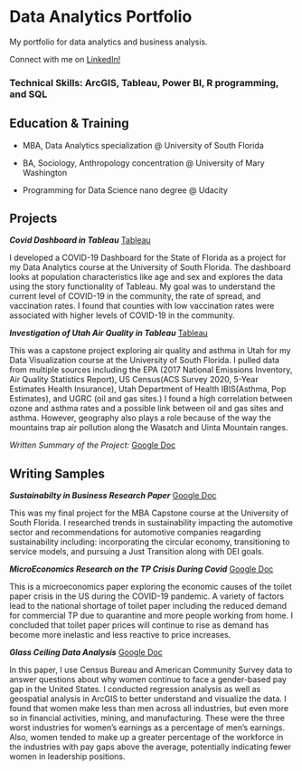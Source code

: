 # Data Analytics Portfolio
My portfolio for data analytics and business analysis.

Connect with me on [LinkedIn!](https://www.linkedin.com/in/kenneysara/)

### Technical Skills: ArcGIS, Tableau, Power BI, R programming, and SQL

## Education & Training
- MBA, Data Analytics specialization @ University of South Florida  

- BA, Sociology, Anthropology concentration @ University of Mary Washington

- Programming for Data Science nano degree @ Udacity 

## Projects
***Covid Dashboard in Tableau***
[Tableau](https://public.tableau.com/views/CovidDashboardSkenney/SaraKenneyQMB6358CovidDashboard?:language=en-US&:sid=&:display_count=n&:origin=viz_share_link)

I developed a COVID-19 Dashboard for the State of Florida as a project for my Data Analytics course at the University of South Florida. The dashboard looks at population characteristics like age and sex and explores the data using the story functionality of Tableau. My goal was to understand the current level of COVID-19 in the community, the rate of spread, and vaccination rates. I found that counties with low vaccination rates were associated with higher levels of COVID-19 in the community.

***Investigation of Utah Air Quality in Tableau***
[Tableau](https://public.tableau.com/views/AsthmaProject_Publish/Story1?:language=en-US&:sid=&:display_count=n&:origin=viz_share_link)

This was a capstone project exploring air quality and asthma in Utah for my Data Visualization course at the University of South Florida. I pulled data from multiple sources including the EPA (2017 National Emissions Inventory, Air Quality Statistics Report), US Census(ACS Survey 2020, 5-Year Estimates Health Insurance), Utah Department of Health IBIS(Asthma, Pop Estimates), and UGRC (oil and gas sites.) I found a high correlation between ozone and asthma rates and a possible link between oil and gas sites and asthma. However, geography also plays a role because of the way the mountains trap air pollution along the Wasatch and Uinta Mountain ranges.

*Written Summary of the Project:* [Google Doc](https://docs.google.com/document/d/1vQtRdin5m99GGXIzPnmrA4TaEvw9Y8xc/edit?usp=sharing&ouid=102356647512676017206&rtpof=true&sd=true)

## Writing Samples

***Sustainabilty in Business Research Paper***
[Google Doc](https://drive.google.com/file/d/14JBzJN08_mXWFBI2OFlYtthiJ7mgI9Qy/view?usp=sharing)

This was my final project for the MBA Capstone course at the University of South Florida. I researched trends in sustainability impacting the automotive sector and recommendations for automotive companies reagarding sustainability including: incorporating the circular economy, transitioning to service models, and pursuing a Just Transition along with DEI goals. 

***MicroEconomics Research on the TP Crisis During Covid*** 
[Google Doc](https://docs.google.com/document/d/15i6Zs_YJrSN0SLLzvgYWWkyL3NXoLe7r/edit?usp=sharing&ouid=102356647512676017206&rtpof=true&sd=true)

This is a microeconomics paper exploring the economic causes of the toilet paper crisis in the US during the COVID-19 pandemic. A variety of factors lead to the national shortage of toilet paper including the reduced demand for commercial TP due to quarantine and more people working from home. I concluded that toilet paper prices will continue to rise as demand has become more inelastic and less reactive to price increases. 

***Glass Ceiling Data Analysis***
[Google Doc](https://docs.google.com/document/d/0Bxn1PPowLvJiUU5MZ3ViVVJlUFdMU05ZaXFOVS1kTS16Um9J/edit?usp=sharing&ouid=102356647512676017206&resourcekey=0-BnJpvGbnZyoLTPyIQTg6kQ&rtpof=true&sd=true)

In this paper, I use Census Bureau and American Community Survey data to answer questions about why women continue to face a gender-based pay gap in the United States. I conducted regression analysis as well as geospatial analysis in ArcGIS to better understand and visualize the data. I found that women make less than men across all industries, but even more so in financial activities, mining, and manufacturing. These were the three worst industries for women’s earnings as a percentage of men’s earnings. Also, women tended to make up a greater percentage of the workforce in the industries with pay gaps above the average, potentially indicating fewer women in leadership positions.
